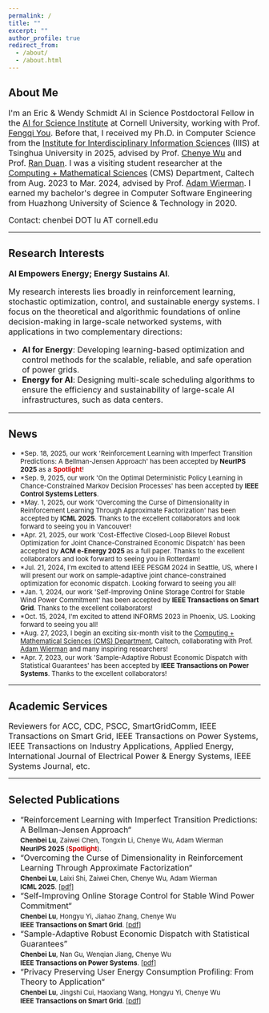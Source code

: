 ```yaml
---
permalink: /
title: ""
excerpt: ""
author_profile: true
redirect_from: 
  - /about/
  - /about.html
---
```


## About Me ##
<font size=3> I'm an Eric & Wendy Schmidt AI in Science Postdoctoral Fellow in the <a href="https://science.ai.cornell.edu/" target="_blank">AI for Science Institute</a> at Cornell University, working with Prof. <a href="https://www.peese.org/professor/" target="_blank">Fengqi You</a>. Before that, I received my Ph.D. in Computer Science from the <a href="https://iiis.tsinghua.edu.cn/en/" target="_blank">Institute for Interdisciplinary Information Sciences</a> (IIIS) at Tsinghua University in 2025, advised by Prof. <a href="http://www.wuchenye.cn/" target="_blank">Chenye Wu</a> and Prof. <a href="https://iiis.tsinghua.edu.cn/en/People/Faculty/DuanRan.htm" target="_blank">Ran Duan</a>. I was a visiting student researcher at the <a href="https://www.cms.caltech.edu/" target="_blank">Computing + Mathematical Sciences</a> (CMS) Department, Caltech from Aug. 2023 to Mar. 2024, advised by Prof. <a href="https://adamwierman.com/" target="_blank">Adam Wierman</a>. I earned my bachelor's degree in Computer Software Engineering from Huazhong University of Science & Technology in 2020. </font>





<font size=3> Contact: chenbei DOT lu AT cornell.edu</font>


---
## Research Interests ##
<font size=3> 

<p><b>AI Empowers Energy; Energy Sustains AI</b>.</p>

<p>My research interests lies broadly in reinforcement learning, stochastic optimization, control, and sustainable energy systems. I focus on the theoretical and algorithmic foundations of online decision-making in large-scale networked systems, with applications in two complementary directions:</p>

<ul>
  <li><b>AI for Energy</b>: Developing learning-based optimization and control methods for the scalable, reliable, and safe operation of power grids.</li>
  <li><b>Energy for AI</b>: Designing multi-scale scheduling algorithms to ensure the efficiency and sustainability of large-scale AI infrastructures, such as data centers.</li>
</ul>
 

</font>





---
## News ##
<ul>
  <li><font size=2>*Sep. 18, 2025, our work 'Reinforcement Learning with Imperfect Transition Predictions: A Bellman-Jensen Approach' has been accepted by <b>NeurIPS 2025</b> as a <strong style="color:#d00000;">Spotlight</strong>! </font> </li>
  <li><font size=2>*Sep. 9, 2025, our work 'On the Optimal Deterministic Policy Learning in Chance-Constrained Markov Decision Processes' has been accepted by <b>IEEE Control Systems Letters</b>. </font> </li>
  <li><font size=2>*May. 1, 2025, our work 'Overcoming the Curse of Dimensionality in Reinforcement Learning Through Approximate Factorization' has been accepted by <b>ICML 2025</b>. Thanks to the excellent collaborators and look forward to seeing you in Vancouver! </font> </li>
   <li><font size=2>*Apr. 21, 2025, our work 'Cost-Effective Closed-Loop Bilevel Robust Optimization for Joint Chance-Constrained Economic Dispatch' has been accepted by <b>ACM e-Energy 2025</b> as a full paper. Thanks to the excellent collaborators and look forward to seeing you in Rotterdam! </font> </li>
  <li><font size=2>*Jul. 21, 2024, I'm excited to attend IEEE PESGM 2024 in Seattle, US, where I will present our work on sample-adaptive joint chance-constrained optimization for economic dispatch. Looking forward to seeing you all!</font> </li>
  <li><font size=2>*Jan. 1, 2024, our work 'Self-Improving Online Storage Control for Stable Wind Power Commitment' has been accepted by <b>IEEE Transactions on Smart Grid</b>. Thanks to the excellent collaborators! </font> </li>
  <li><font size=2>*Oct. 15, 2024, I'm excited to attend INFORMS 2023 in Phoenix, US. Looking forward to seeing you all! </font> </li>
<li><font size=2>*Aug. 27, 2023, I begin an exciting six-month visit to the <a href="https://www.cms.caltech.edu/" target="_blank">Computing + Mathematical Sciences (CMS) Department</a>, Caltech, collaborating with Prof. <a href="https://adamwierman.com/" target="_blank">Adam Wierman</a> and many inspiring researchers!</font> </li>
<li><font size=2>*Apr. 7, 2023, our work 'Sample-Adaptive Robust Economic Dispatch with Statistical Guarantees' has been accepted by <b>IEEE Transactions on Power Systems</b>. Thanks to the excellent collaborators! </font> </li>
</ul>

---
## Academic Services ##
<font size=3>Reviewers for ACC, CDC, PSCC, SmartGridComm, IEEE Transactions on Smart Grid, IEEE Transactions on Power Systems, IEEE Transactions on Industry Applications, Applied Energy, International Journal of Electrical Power & Energy Systems, IEEE Systems Journal, etc. </font>
  
---
## Selected Publications ##
<ul>
  <li><font size=3>“Reinforcement Learning with Imperfect Transition Predictions: A Bellman-Jensen Approach“<font size=3>  <br>
  <font size=2> <b>Chenbei Lu</b>, Zaiwei Chen, Tongxin Li, Chenye Wu, Adam Wierman<font size=2> <br>
    <font size=2><b>NeurIPS 2025 </b>(<strong style="color:#d00000;">Spotlight</strong>). <font size=2>  
<li><font size=3>“Overcoming the Curse of Dimensionality in Reinforcement Learning Through Approximate Factorization“<font size=3>  <br>
  <font size=2> <b>Chenbei Lu</b>, Laixi Shi, Zaiwei Chen, Chenye Wu, Adam Wierman<font size=2> <br>
    <font size=2><b>ICML 2025</b>. <font size=2>  <a href="https://openreview.net/pdf?id=aEsIW59zDm">[pdf]</a>
  <li><font size=3>“Self-Improving Online Storage Control for Stable Wind Power Commitment“<font size=3>  <br>
  <font size=2> <b>Chenbei Lu</b>, Hongyu Yi, Jiahao Zhang, Chenye Wu<font size=2> <br>
    <font size=2><b>IEEE Transactions on Smart Grid</b>. <font size=2>  <a href="https://eldertrump.github.io/files/Self-Improving_Online_Storage_Control_for_Stable_Wind_Power_Commitment.pdf">[pdf]</a>
  <li><font size=3>“Sample-Adaptive Robust Economic Dispatch with Statistical Guarantees” <font size=3>  <br>
    <font size=2> <b>Chenbei Lu</b>, Nan Gu, Wenqian Jiang, Chenye Wu<font size=2> <br>
    <font size=2><b>IEEE Transactions on Power Systems</b>. <font size=2> <a href="https://eldertrump.github.io/files/Sample-Adaptive_Robust_Economic_Dispatch_With_Statistically_Feasible_Guarantees (1).pdf" target="_blank">[pdf]</a>
  <li><font size=3>“Privacy Preserving User Energy Consumption Profiling: From Theory to Application“<font size=3>  <br> 
  <font size=2> <b>Chenbei Lu</b>, Jingshi Cui, Haoxiang Wang, Hongyu Yi, Chenye Wu<font size=2> <br>
    <font size=2><b>IEEE Transactions on Smart Grid</b>. <font size=2>  <a href="https://eldertrump.github.io/files/Privacy_Preserving_User_Energy_Consumption_Profiling_From_Theory_to_Application.pdf" target="_blank">[pdf]</a>








